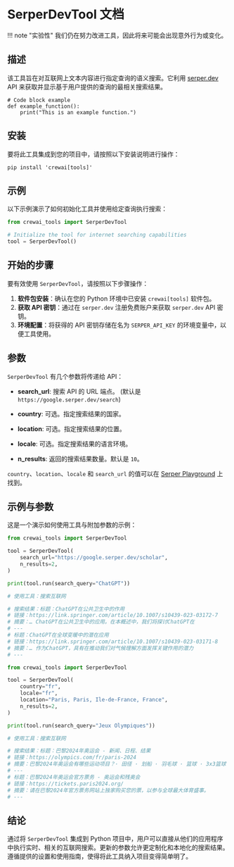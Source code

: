 # SerperDevTool 文档

!!! note "实验性"
    我们仍在努力改进工具，因此将来可能会出现意外行为或变化。

## 描述
该工具旨在对互联网上文本内容进行指定查询的语义搜索。它利用 [serper.dev](https://serper.dev) API 来获取并显示基于用户提供的查询的最相关搜索结果。

```
# Code block example
def example_function():
    print("This is an example function.")
```

## 安装
要将此工具集成到您的项目中，请按照以下安装说明进行操作：
```shell
pip install 'crewai[tools]'
```

## 示例
以下示例演示了如何初始化工具并使用给定查询执行搜索：

```python
from crewai_tools import SerperDevTool

# Initialize the tool for internet searching capabilities
tool = SerperDevTool()
```

## 开始的步骤
要有效使用 `SerperDevTool`，请按照以下步骤操作：

1. **软件包安装**：确认在您的 Python 环境中已安装 `crewai[tools]` 软件包。
2. **获取 API 密钥**：通过在 `serper.dev` 注册免费账户来获取 `serper.dev` API 密钥。
3. **环境配置**：将获得的 API 密钥存储在名为 `SERPER_API_KEY` 的环境变量中，以便工具使用。

## 参数

`SerperDevTool` 有几个参数将传递给 API：

- **search_url**: 搜索 API 的 URL 端点。 (默认是 `https://google.serper.dev/search`)

- **country**: 可选。指定搜索结果的国家。
- **location**: 可选。指定搜索结果的位置。
- **locale**: 可选。指定搜索结果的语言环境。
- **n_results**: 返回的搜索结果数量。默认是 `10`。

`country`、`location`、`locale` 和 `search_url` 的值可以在 [Serper Playground](https://serper.dev/playground) 上找到。

## 示例与参数

这是一个演示如何使用工具与附加参数的示例：

```python
from crewai_tools import SerperDevTool

tool = SerperDevTool(
    search_url="https://google.serper.dev/scholar",
    n_results=2,
)

print(tool.run(search_query="ChatGPT"))

# 使用工具：搜索互联网

# 搜索结果：标题：ChatGPT在公共卫生中的作用
# 链接：https://link.springer.com/article/10.1007/s10439-023-03172-7
# 摘要：… ChatGPT在公共卫生中的应用。在本概述中，我们将探讨ChatGPT在
# ---
# 标题：ChatGPT在全球变暖中的潜在应用
# 链接：https://link.springer.com/article/10.1007/s10439-023-03171-8
# 摘要：… 作为ChatGPT，具有在推动我们对气候理解方面发挥关键作用的潜力
# ---

```

```python
from crewai_tools import SerperDevTool

tool = SerperDevTool(
    country="fr",
    locale="fr",
    location="Paris, Paris, Ile-de-France, France",
    n_results=2,
)

print(tool.run(search_query="Jeux Olympiques"))

# 使用工具：搜索互联网

# 搜索结果：标题：巴黎2024年奥运会 - 新闻、日程、结果
# 链接：https://olympics.com/fr/paris-2024
# 摘要：巴黎2024年奥运会有哪些运动项目？· 田径 · 划船 · 羽毛球 · 篮球 · 3x3篮球 · 拳击 · 街舞 · 皮划艇 ...
# ---
# 标题：巴黎2024年奥运会官方票务 - 奥运会和残奥会
# 链接：https://tickets.paris2024.org/
# 摘要：请在巴黎2024年官方票务网站上独家购买您的票，以参与全球最大体育盛事。
# ---

```

## 结论
通过将 `SerperDevTool` 集成到 Python 项目中，用户可以直接从他们的应用程序中执行实时、相关的互联网搜索。更新的参数允许更定制化和本地化的搜索结果。遵循提供的设置和使用指南，使得将此工具纳入项目变得简单明了。